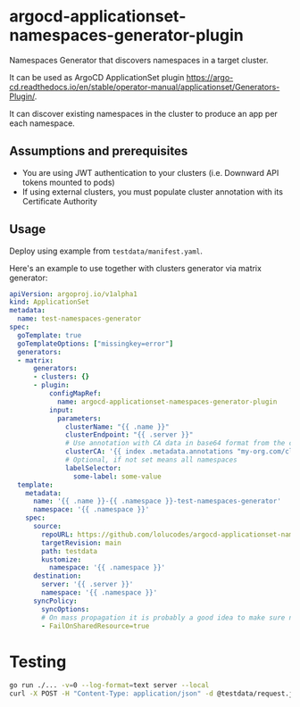 # argocd-applicationset-namespaces-generator-plugin

Namespaces Generator that discovers namespaces in a target cluster.

It can be used as ArgoCD ApplicationSet plugin https://argo-cd.readthedocs.io/en/stable/operator-manual/applicationset/Generators-Plugin/.

It can discover existing namespaces in the cluster to produce an app per each namespace.

## Assumptions and prerequisites

- You are using JWT authentication to your clusters (i.e. Downward API tokens mounted to pods)
- If using external clusters, you must populate cluster annotation with its Certificate Authority

## Usage

Deploy using example from `testdata/manifest.yaml`.

Here's an example to use together with clusters generator via matrix generator:

```yaml
apiVersion: argoproj.io/v1alpha1
kind: ApplicationSet
metadata:
  name: test-namespaces-generator
spec:
  goTemplate: true
  goTemplateOptions: ["missingkey=error"]
  generators:
  - matrix:
      generators:
      - clusters: {}
      - plugin:
          configMapRef:
            name: argocd-applicationset-namespaces-generator-plugin
          input:
            parameters:
              clusterName: "{{ .name }}"
              clusterEndpoint: "{{ .server }}"
              # Use annotation with CA data in base64 format from the cluster
              clusterCA: '{{ index .metadata.annotations "my-org.com/cluster-ca" }}'
              # Optional, if not set means all namespaces
              labelSelector:
                some-label: some-value
  template:
    metadata:
      name: '{{ .name }}-{{ .namespace }}-test-namespaces-generator'
      namespace: '{{ .namespace }}'
    spec:
      source:
        repoURL: https://github.com/lolucodes/argocd-applicationset-namespaces-generator-plugin
        targetRevision: main
        path: testdata
        kustomize:
          namespace: '{{ .namespace }}'
      destination:
        server: '{{ .server }}'
        namespace: '{{ .namespace }}'
      syncPolicy:
        syncOptions:
        # On mass propagation it is probably a good idea to make sure not to accidentally override resources
        - FailOnSharedResource=true
```

# Testing

```bash
go run ./... -v=0 --log-format=text server --local
curl -X POST -H "Content-Type: application/json" -d @testdata/request.json http://localhost:8080/api/v1/getparams.execute
```